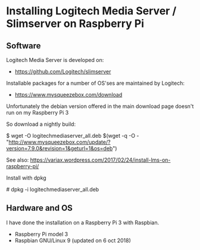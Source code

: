 # Installing Logitech Media Server / Slimserver on Raspberry Pi

## Software

Logitech Media Server is developed on:

 *  https://github.com/Logitech/slimserver

Installable packages for a number of OS'ses are maintained by Logitech:

 * https://www.mysqueezebox.com/download

Unfortunately the debian version offered in the main download page  doesn't run on my Raspberry Pi 3

So download a nightly build:

  $ wget -O logitechmediaserver_all.deb $(wget -q -O - "http://www.mysqueezebox.com/update/?version=7.9.0&revision=1&geturl=1&os=deb")

See also: https://variax.wordpress.com/2017/02/24/install-lms-on-raspberry-pi/

Install with dpkg

  \# dpkg -i logitechmediaserver_all.deb

## Hardware and OS

I have done the installation on a Raspberry Pi 3 with Raspbian.

 * Raspberry Pi model 3
 * Raspbian GNU/Linux 9 (updated on 6 oct 2018)


